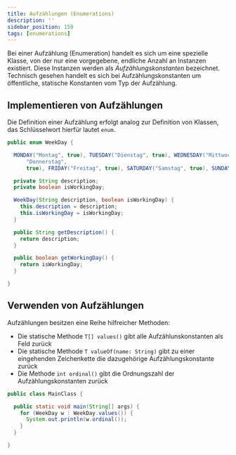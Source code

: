 ```yaml
---
title: Aufzählungen (Enumerations)
description: ''
sidebar_position: 150
tags: [enumerations]
---
```


Bei einer Aufzählung (Enumeration) handelt es sich um eine spezielle Klasse, von der nur eine vorgegebene, endliche Anzahl an Instanzen existiert. Diese Instanzen werden als _Aufzählungskonstanten_ bezeichnet. Technisch gesehen handelt es sich bei 
Aufzählungskonstanten um öffentliche, statische Konstanten vom Typ der Aufzählung.

## Implementieren von Aufzählungen
Die Definition einer Aufzählung erfolgt analog zur Definition von Klassen, das Schlüsselwort hierfür lautet `enum`.

```java title="WeekDay.java" showLineNumbers
public enum WeekDay {

  MONDAY("Montag", true), TUESDAY("Dienstag", true), WEDNESDAY("Mittwoch", true), THURSDAY(
      "Donnerstag",
      true), FRIDAY("Freitag", true), SATURDAY("Samstag", true), SUNDAY("Sonntag", false);

  private String description;
  private boolean isWorkingDay;

  WeekDay(String description, boolean isWorkingDay) {
    this.description = description;
    this.isWorkingDay = isWorkingDay;
  }

  public String getDescription() {
    return description;
  }

  public boolean getWorkingDay() {
    return isWorkingDay;
  }

}
```

## Verwenden von Aufzählungen
Aufzählungen besitzen eine Reihe hilfreicher Methoden:
- Die statische Methode `T[] values()` gibt alle Aufzählunskonstanten als Feld zurück
- Die statische Methode `T valueOf(name: String)` gibt zu einer eingehenden Zeichenkette die dazugehörige Aufzählungskonstante zurück
- Die Methode `int ordinal()` gibt die Ordnungszahl der Aufzählungskonstanten zurück

```java title="MainClass.java" showLineNumbers
public class MainClass {

  public static void main(String[] args) {
    for (WeekDay w : WeekDay.values()) {
      System.out.println(w.ordinal());
    }
  }

}
```
